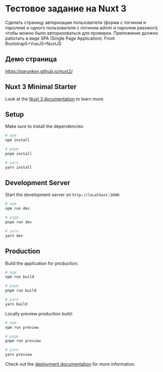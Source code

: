 # Тестовое задание на Nuxt 3

Сделать страницу авторизации пользователя (форма с логином и паролем) и одного пользователя с логином admin и паролем password, чтобы можно было авторизоваться для проверки.
Приложение должно работать в виде SPA (Single Page Application).
Front Bootstrap5+VueJS+NuxtJS

## Демо страница

https://parunkov.github.io/nuxt2/

## Nuxt 3 Minimal Starter

Look at the [Nuxt 3 documentation](https://nuxt.com/docs/getting-started/introduction) to learn more.

## Setup

Make sure to install the dependencies:

```bash
# npm
npm install

# pnpm
pnpm install

# yarn
yarn install
```

## Development Server

Start the development server on `http://localhost:3000`:

```bash
# npm
npm run dev

# pnpm
pnpm run dev

# yarn
yarn dev
```

## Production

Build the application for production:

```bash
# npm
npm run build

# pnpm
pnpm run build

# yarn
yarn build
```

Locally preview production build:

```bash
# npm
npm run preview

# pnpm
pnpm run preview

# yarn
yarn preview
```

Check out the [deployment documentation](https://nuxt.com/docs/getting-started/deployment) for more information.
